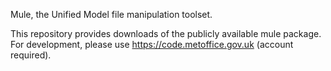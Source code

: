 Mule, the Unified Model file manipulation toolset.

This repository provides downloads of the publicly available mule package.  For development, please use https://code.metoffice.gov.uk (account required).
